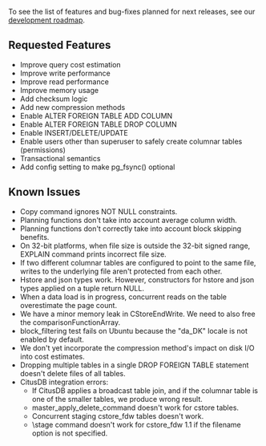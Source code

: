 To see the list of features and bug-fixes planned for next releases, see our
[development roadmap][roadmap].

Requested Features
------------------

* Improve query cost estimation
* Improve write performance
* Improve read performance
* Improve memory usage
* Add checksum logic
* Add new compression methods
* Enable ALTER FOREIGN TABLE ADD COLUMN
* Enable ALTER FOREIGN TABLE DROP COLUMN
* Enable INSERT/DELETE/UPDATE
* Enable users other than superuser to safely create columnar tables (permissions)
* Transactional semantics
* Add config setting to make pg\_fsync() optional

Known Issues
------------

* Copy command ignores NOT NULL constraints.
* Planning functions don't take into account average column width.
* Planning functions don't correctly take into account block skipping benefits.
* On 32-bit platforms, when file size is outside the 32-bit signed range, EXPLAIN command prints incorrect file size.
* If two different columnar tables are configured to point to the same file, writes to the underlying file aren't
  protected from each other.
* Hstore and json types work. However, constructors for hstore and json types applied on a tuple return NULL.
* When a data load is in progress, concurrent reads on the table overestimate the page count.
* We have a minor memory leak in CStoreEndWrite. We need to also free the comparisonFunctionArray.
* block\_filtering test fails on Ubuntu because the "da\_DK" locale is not enabled by default.
* We don't yet incorporate the compression method's impact on disk I/O into cost estimates.
* Dropping multiple tables in a single DROP FOREIGN TABLE statement doesn't delete files of all tables.
* CitusDB integration errors:
    * If CitusDB applies a broadcast table join, and if the columnar table is one of the smaller tables, we produce
      wrong result.
    * master\_apply\_delete\_command doesn't work for cstore tables.
    * Concurrent staging cstore\_fdw tables doesn't work.
    * \\stage command doesn't work for cstore\_fdw 1.1 if the filename option is not specified.

[roadmap]: https://github.com/citusdata/cstore_fdw/wiki/Roadmap

